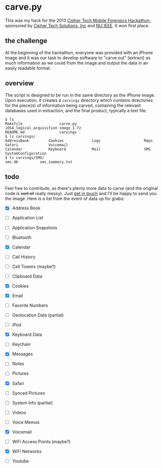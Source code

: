 carve.py
========

This was my hack for the 2013 [Cipher Tech Mobile Forensics Hackathon](https://sites.google.com/site/cthackathon/), sponsored by [Cipher Tech Solutions, Inc](http://twitter.com/ciphertech) and [NU IEEE](http://www.ieee.neu.edu/). It won first place.

the challenge
-------------

At the beginning of the hackathon, everyone was provided with an iPhone image and it was our task to develop software to "carve out" (extract) as much information as we could from the image and output the data in an easily readable format.

overview
--------

The script is designed to be run in the same directory as the iPhone image. Upon execution, it creates a ```carvings``` directory which contains directories for the piece(s) of information being carved, containing the relevant databases used in extraction, and the final product, typically a text file.

	$ ls
	Makefile                 carve.py                 	iOS4_logical_acquisition image_1.7z               
	README.md                carvings
	$ ls carvings/
	AddressBook         Cookies             Logs                	Maps                Safari              Voicemail
	Calendar            Keyboard            Mail                	SMS                 SystemConfiguration
	$ ls carvings/SMS/
	sms.db          sms_summary.txt

todo
----

Feel free to contribute, as there's plenty more data to carve (and the original code is ~~sort of~~ really messy).  Just [get in touch](http://twitter.com/markmossberg) and I'll be happy to send you the image. Here is a list from the event of data up for grabs:

- [x] Address Book
- [ ] Application List
- [ ] Application Snapshots
- [ ] Bluetooth
- [x] Calendar
- [ ] Call History
- [ ] Cell Towers (maybe?)
- [ ] Clipboard Data
- [x] Cookies
- [x] Email
- [ ] Favorite Numbers
- [ ] Geolocation Data (partial)
- [ ] iPod
- [x] Keyboard Data
- [ ] Keychain
- [x] Messages
- [ ] Notes
- [ ] Pictures
- [x] Safari
- [ ] Synced Pictures
- [ ] System Info (partial)
- [ ] Videos
- [ ] Voice Memos
- [x] Voicemail
- [ ] WiFi Access Points (maybe?)
- [x] WiFi Networks
- [ ] Youtube

